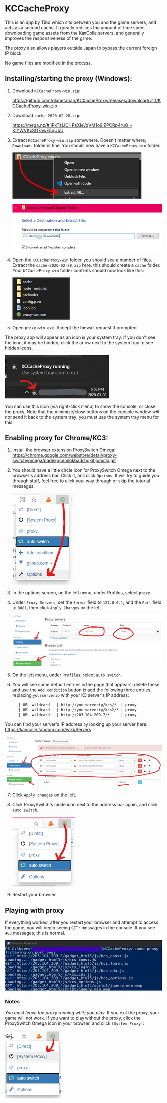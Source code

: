 # KCCacheProxy
This is an app by Tibo which sits between you and the game servers, and acts as a
second cache. It greatly reduces the amount of time spent downloading game assets
from the KanColle servers, and generally improves the responsiveness of the game.

The proxy also allows players outside Japan to bypass the current foreign IP block.

No game files are modified in the process.


## Installing/starting the proxy (Windows):

1) Download `KCCacheProxy-win.zip`:

   https://github.com/planetarian/KCCacheProxy/releases/download/v1.1/KCCacheProxy-win.zip

2) Download `cache-2020-02-28.zip`:

   https://mega.nz/#!lPxTzLIC!-PsXIeVqVM1o9iZPCRp4ruQ--KlYWVKxSG7awF5qUbU

3) Extract `KCCacheProxy-win.zip` somewhere. Doesn't matter where;
   `Downloads` folder is fine. You should now have a `KCCacheProxy-win` folder.
   
   ![Right click the file and click 'extract'](/KCCacheProxy/A4.png)
   
   ![Then extract to your Downloads folder, or wherever](/KCCacheProxy/A4b.png)

4) Open the `KCCacheProxy-win` folder, you should see a number of files.
   Extract the `cache-2020-02-28.zip` here. this should create a `cache` folder.
   Your `KCCacheProxy-win` folder contents should now look like this:
   
   ![KCCacheProxy-win folder contents](/KCCacheProxy/A5.png)

5) Open `proxy-win.exe`. Accept the firewall request if prompted.

The proxy app will appear as an icon in your system tray.
If you don't see the icon, it may be hidden; click the arrow next to the system tray
to see hidden icons.

   ![System tray icon](/KCCacheProxy/A9.png)

You can use this icon (via right-click menu) to show the console, or close the proxy.
Note that the minimize/close buttons on the console window *will not* send it back to
the system tray; you must use the system tray menu for this.

 
## Enabling proxy for Chrome/KC3:

1) Install the browser extension ProxySwitch Omega:
   https://chrome.google.com/webstore/detail/proxy-switchyomega/padekgcemlokbadohgkifijomclgjgif

2) You should have a little circle icon for ProxySwitch Omega next to the browser's
   address bar. Click it, and click `Options`. It will try to guide you
   through stuff, feel free to click your way through or skip the tutorial messages.

   ![Accessing ProxySwitch Omega options](/KCCacheProxy/B2.png)

3) In the options screen, on the left menu, under Profiles, select `proxy`.
4) Under `Proxy Servers`, set the `Server` field to `127.0.0.1`,
   and the `Port` field to `8081`, then click `Apply Changes` on the left.

   ![Configuring proxy server](/KCCacheProxy/B4.png)

5) On the left menu, under `Profiles`, select `auto switch`.
6) You will see some default entries in the page that appears; delete these
   and use the `Add condition` button to add the following three entries,
   replacing `yourserverip` with your KC server's IP address:
```      | Condition Type | Condition Details          | Profile
      | URL wildcard   | http://yourserverip/kcs/*  | proxy
      | URL wildcard   | http://yourserverip/kcs2/* | proxy
      | URL wildcard   | http://203.104.209.7/*     | proxy
```
   You can find your server's IP address by looking up your server here:
   https://kancolle.fandom.com/wiki/Servers

   ![Configuring proxy traffic](/KCCacheProxy/B6.png)

7) Click `Apply changes` on the left.
8) Click ProxySwitch's circle icon next to the address bar again,
   and click `auto switch`.

   ![Activating the proxy connection](/KCCacheProxy/B8.png)

9) Restart your browser.


## Playing with proxy

If everything worked, after you restart your browser and attempt to access the game,
you will begin seeing `GET:` messages in the console. If you see `403` messages, this is normal.

   ![Normal proxy operation](/KCCacheProxy/C1.png)

### Notes
*You must leave the proxy running while you play.*
If you exit the proxy, your game will not work.
If you want to play without the proxy, click the ProxySwitch Omega icon in your browser,
and click `[System Proxy]`:

   ![Disabling proxy](/KCCacheProxy/C2.png)
